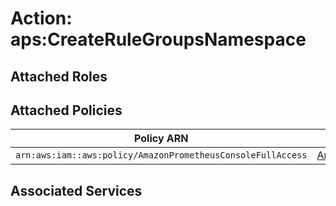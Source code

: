 # Action: aps:CreateRuleGroupsNamespace

## Attached Roles

## Attached Policies

| Policy ARN | Policy Name |
|------------|-------------|
| `arn:aws:iam::aws:policy/AmazonPrometheusConsoleFullAccess` | [AmazonPrometheusConsoleFullAccess](../policies.md#amazonprometheusconsolefullaccess) |

## Associated Services

